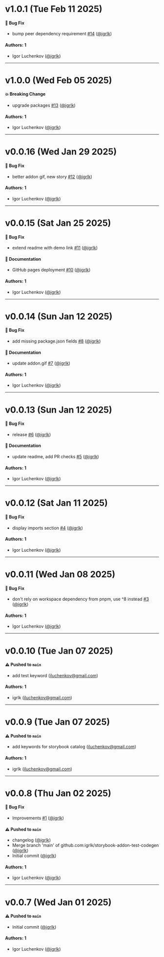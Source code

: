 # v1.0.1 (Tue Feb 11 2025)

#### 🐛 Bug Fix

- bump peer dependency requirement [#14](https://github.com/igrlk/storybook-addon-test-codegen/pull/14) ([@igrlk](https://github.com/igrlk))

#### Authors: 1

- Igor Luchenkov ([@igrlk](https://github.com/igrlk))

---

# v1.0.0 (Wed Feb 05 2025)

#### 💥 Breaking Change

- upgrade packages [#13](https://github.com/igrlk/storybook-addon-test-codegen/pull/13) ([@igrlk](https://github.com/igrlk))

#### Authors: 1

- Igor Luchenkov ([@igrlk](https://github.com/igrlk))

---

# v0.0.16 (Wed Jan 29 2025)

#### 🐛 Bug Fix

- better addon gif, new story [#12](https://github.com/igrlk/storybook-addon-test-codegen/pull/12) ([@igrlk](https://github.com/igrlk))

#### Authors: 1

- Igor Luchenkov ([@igrlk](https://github.com/igrlk))

---

# v0.0.15 (Sat Jan 25 2025)

#### 🐛 Bug Fix

- extend readme with demo link [#11](https://github.com/igrlk/storybook-addon-test-codegen/pull/11) ([@igrlk](https://github.com/igrlk))

#### 📝 Documentation

- GitHub pages deployment [#10](https://github.com/igrlk/storybook-addon-test-codegen/pull/10) ([@igrlk](https://github.com/igrlk))

#### Authors: 1

- Igor Luchenkov ([@igrlk](https://github.com/igrlk))

---

# v0.0.14 (Sun Jan 12 2025)

#### 🐛 Bug Fix

- add missing package.json fields [#8](https://github.com/igrlk/storybook-addon-test-codegen/pull/8) ([@igrlk](https://github.com/igrlk))

#### 📝 Documentation

- update addon.gif [#7](https://github.com/igrlk/storybook-addon-test-codegen/pull/7) ([@igrlk](https://github.com/igrlk))

#### Authors: 1

- Igor Luchenkov ([@igrlk](https://github.com/igrlk))

---

# v0.0.13 (Sun Jan 12 2025)

#### 🐛 Bug Fix

- release [#6](https://github.com/igrlk/storybook-addon-test-codegen/pull/6) ([@igrlk](https://github.com/igrlk))

#### 📝 Documentation

- update readme, add PR checks [#5](https://github.com/igrlk/storybook-addon-test-codegen/pull/5) ([@igrlk](https://github.com/igrlk))

#### Authors: 1

- Igor Luchenkov ([@igrlk](https://github.com/igrlk))

---

# v0.0.12 (Sat Jan 11 2025)

#### 🐛 Bug Fix

- display imports section [#4](https://github.com/igrlk/storybook-addon-test-codegen/pull/4) ([@igrlk](https://github.com/igrlk))

#### Authors: 1

- Igor Luchenkov ([@igrlk](https://github.com/igrlk))

---

# v0.0.11 (Wed Jan 08 2025)

#### 🐛 Bug Fix

- don't rely on workspace dependency from pnpm, use ^8 instead [#3](https://github.com/igrlk/storybook-addon-test-codegen/pull/3) ([@igrlk](https://github.com/igrlk))

#### Authors: 1

- Igor Luchenkov ([@igrlk](https://github.com/igrlk))

---

# v0.0.10 (Tue Jan 07 2025)

#### ⚠️ Pushed to `main`

- add test keyword (iluchenkov@gmail.com)

#### Authors: 1

- igrlk (iluchenkov@gmail.com)

---

# v0.0.9 (Tue Jan 07 2025)

#### ⚠️ Pushed to `main`

- add keywords for storybook catalog (iluchenkov@gmail.com)

#### Authors: 1

- igrlk (iluchenkov@gmail.com)

---

# v0.0.8 (Thu Jan 02 2025)

#### 🐛 Bug Fix

- Improvements [#1](https://github.com/igrlk/storybook-addon-test-codegen/pull/1) ([@igrlk](https://github.com/igrlk))

#### ⚠️ Pushed to `main`

- changelog ([@igrlk](https://github.com/igrlk))
- Merge branch 'main' of github.com:igrlk/storybook-addon-test-codegen ([@igrlk](https://github.com/igrlk))
- Initial commit ([@igrlk](https://github.com/igrlk))

#### Authors: 1

- Igor Luchenkov ([@igrlk](https://github.com/igrlk))

---

# v0.0.7 (Wed Jan 01 2025)

#### ⚠️ Pushed to `main`

- Initial commit ([@igrlk](https://github.com/igrlk))

#### Authors: 1

- Igor Luchenkov ([@igrlk](https://github.com/igrlk))
